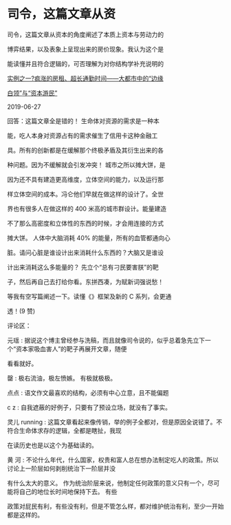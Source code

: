# 司令，这篇文章从资

司令，这篇文章从资本的角度阐述了本质上资本与劳动力的

博弈结果，以及表象上呈现出来的房价现象。我认为这个是

能读懂并且符合逻辑的，可否理解为对你结构学补充说明的

[实例之一](https://mp.weixin.qq.com/s/yrZGE3AbfXy5mplvGozU2w)[?](https://mp.weixin.qq.com/s/yrZGE3AbfXy5mplvGozU2w)[疯涨的房租、超长通勤时间](https://mp.weixin.qq.com/s/yrZGE3AbfXy5mplvGozU2w)[——](https://mp.weixin.qq.com/s/yrZGE3AbfXy5mplvGozU2w)[大都市中的](https://mp.weixin.qq.com/s/yrZGE3AbfXy5mplvGozU2w)[“](https://mp.weixin.qq.com/s/yrZGE3AbfXy5mplvGozU2w)[边缘](https://mp.weixin.qq.com/s/yrZGE3AbfXy5mplvGozU2w)

[白领](https://mp.weixin.qq.com/s/yrZGE3AbfXy5mplvGozU2w)[”](https://mp.weixin.qq.com/s/yrZGE3AbfXy5mplvGozU2w)[与](https://mp.weixin.qq.com/s/yrZGE3AbfXy5mplvGozU2w)[“](https://mp.weixin.qq.com/s/yrZGE3AbfXy5mplvGozU2w)[资本游民](https://mp.weixin.qq.com/s/yrZGE3AbfXy5mplvGozU2w)[”](https://mp.weixin.qq.com/s/yrZGE3AbfXy5mplvGozU2w)

2019-06-27

回答：这篇文章全是错的！ 生命体对资源的需求是一种本

能，吃人本身对资源占有的需求催生了信用卡这种金融工

具。所有的创新都是在缓解那个终极矛盾及其衍生出来的各

种问题。因为不缓解就会引发冲突！ 城市之所以摊大饼，是

因为还不具有建造更高维度，立体空间的能力，以及运行那

样立体空间的成本。冯仑他们早就在做这样的设计了。全世

界也有很多人在做这样的 400 米高的城市群设计。能量建造

不了那么高密度和立体性的东西的时候，才会用连接的方式

摊大饼。 人体中大脑消耗 40% 的能量，所有的血管都通向心

脏。请问心脏是谁设计出来消耗什么东西的？大脑又是谁设

计出来消耗这么多能量的？ 先立个“总有刁民要害朕”的靶

子，然后再自己去打给你看。东拼西凑，为赋新词强说愁！

等我有空写篇阐述一下。读懂《》框架及新的 C 系列，会更通

透！(9 赞)

评论区：

元瑶 : 据说这个博主曾经参与洗稿，而且就像司令说的，似乎总着急先立下一个“资本家吸血害人”的靶子再展开文章，随便

看看就好。

罄 : 极右流油，极左愤嫉。 有极就极极。

点点 : 语文作文最喜欢的结构，必须有中心立意，且不能偏题

c z : 自我遮蔽的好例子，只要有了预设立场，就没有了事实。

灵儿 running : 这篇文章看起来像传销，举的例子全都对，但是原因全说错了。不符合生命体求存的逻辑，全都是瞎扯，我现

在读历史也是以这个为基础读的。

黄 河 : 不论什么年代，什么国家，权贵和富人总在想办法制定吃人的政策。所以讨论上一阶层如何剥削统治下一阶层并没

有什么太大的意义。 作为统治阶层来说，他制定任何政策的意义只有一个，尽可能将自己的地位长时间地保持下去。 有些

政策对屁民有利，有些没有利，但是不管怎么样，都对维护统治有利，至少一开始都是这样的。